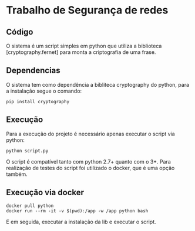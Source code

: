 # Trabalho de Segurança de redes

## Código
O sistema é um script simples em python que utiliza a biblioteca [cryptography.fernet] para monta a criptografia de uma frase.

## Dependencias
O sistema tem como dependência a bibliteca cryptography do python, para a instalação segue o comando:
```
pip install cryptography
```

## Execução
Para a execução do projeto é necessário apenas executar o script via python:
```
python script.py
```
O script é compatível tanto com python 2.7+ quanto com o 3+.
Para realização de testes do script foi utilizado o docker, que é uma opção também.

## Execução via docker
```
docker pull python
docker run --rm -it -v $(pwd):/app -w /app python bash
```
E em seguida, executar a instalação da lib e executar o script.
 
